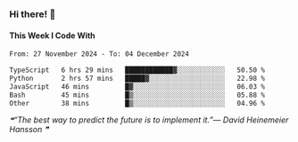 ### Hi there! 👋

#### This Week I Code With
<!--START_SECTION:waka-->

```txt
From: 27 November 2024 - To: 04 December 2024

TypeScript   6 hrs 29 mins   ████████████▓░░░░░░░░░░░░   50.50 %
Python       2 hrs 57 mins   █████▓░░░░░░░░░░░░░░░░░░░   22.98 %
JavaScript   46 mins         █▓░░░░░░░░░░░░░░░░░░░░░░░   06.03 %
Bash         45 mins         █▒░░░░░░░░░░░░░░░░░░░░░░░   05.88 %
Other        38 mins         █▒░░░░░░░░░░░░░░░░░░░░░░░   04.96 %
```

<!--END_SECTION:waka-->

<!--STARTS_HERE_QUOTE_README-->
<i>❝“The best way to predict the future is to implement it.”— David Heinemeier Hansson   ❞</i>
<!--ENDS_HERE_QUOTE_README-->
